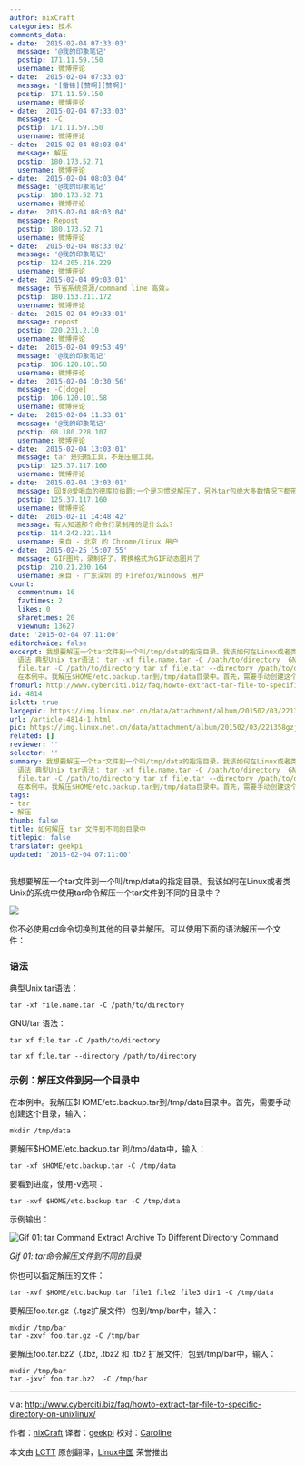 ```yaml
---
author: nixCraft
categories: 技术
comments_data:
- date: '2015-02-04 07:33:03'
  message: '@我的印象笔记'
  postip: 171.11.59.150
  username: 微博评论
- date: '2015-02-04 07:33:03'
  message: '[雷锋][赞啊][赞啊]'
  postip: 171.11.59.150
  username: 微博评论
- date: '2015-02-04 07:33:03'
  message: -C
  postip: 171.11.59.150
  username: 微博评论
- date: '2015-02-04 08:03:04'
  message: 解压
  postip: 180.173.52.71
  username: 微博评论
- date: '2015-02-04 08:03:04'
  message: '@我的印象笔记'
  postip: 180.173.52.71
  username: 微博评论
- date: '2015-02-04 08:03:04'
  message: Repost
  postip: 180.173.52.71
  username: 微博评论
- date: '2015-02-04 08:33:02'
  message: '@我的印象笔记'
  postip: 124.205.216.229
  username: 微博评论
- date: '2015-02-04 09:03:01'
  message: 节省系统资源/command line 高效☕
  postip: 180.153.211.172
  username: 微博评论
- date: '2015-02-04 09:33:01'
  message: repost
  postip: 220.231.2.10
  username: 微博评论
- date: '2015-02-04 09:53:49'
  message: '@我的印象笔记'
  postip: 106.120.101.58
  username: 微博评论
- date: '2015-02-04 10:30:56'
  message: -C[doge]
  postip: 106.120.101.58
  username: 微博评论
- date: '2015-02-04 11:33:01'
  message: '@我的印象笔记'
  postip: 68.180.228.107
  username: 微博评论
- date: '2015-02-04 13:03:01'
  message: tar 是归档工具，不是压缩工具。
  postip: 125.37.117.160
  username: 微博评论
- date: '2015-02-04 13:03:01'
  message: 回复@爱喝血的德库拉伯爵:一个是习惯说解压了，另外tar包绝大多数情况下都带压缩了。无论如何，谢谢您的指正。[呵呵]
  postip: 125.37.117.160
  username: 微博评论
- date: '2015-02-11 14:48:42'
  message: 有人知道那个命令行录制用的是什么么?
  postip: 114.242.221.114
  username: 来自 - 北京 的 Chrome/Linux 用户
- date: '2015-02-25 15:07:55'
  message: GIF图片，录制好了，转换格式为GIF动态图片了
  postip: 210.21.230.164
  username: 来自 - 广东深圳 的 Firefox/Windows 用户
count:
  commentnum: 16
  favtimes: 2
  likes: 0
  sharetimes: 20
  viewnum: 13627
date: '2015-02-04 07:11:00'
editorchoice: false
excerpt: 我想要解压一个tar文件到一个叫/tmp/data的指定目录。我该如何在Linux或者类Unix的系统中使用tar命令解压一个tar文件到不同的目录中？  你不必使用cd命令切换到其他的目录并解压。可以使用下面的语法解压一个文件：
  语法 典型Unix tar语法： tar -xf file.name.tar -C /path/to/directory  GNU/tar 语法： tar xf
  file.tar -C /path/to/directory tar xf file.tar --directory /path/to/directory  示例：解压文件到另一个目录中
  在本例中。我解压$HOME/etc.backup.tar到/tmp/data目录中。首先，需要手动创建这个目录，输入： mkdir /tmp/
fromurl: http://www.cyberciti.biz/faq/howto-extract-tar-file-to-specific-directory-on-unixlinux/
id: 4814
islctt: true
largepic: https://img.linux.net.cn/data/attachment/album/201502/03/221358gzjbez0riq87ptpq.png
url: /article-4814-1.html
pic: https://img.linux.net.cn/data/attachment/album/201502/03/221358gzjbez0riq87ptpq.png.thumb.jpg
related: []
reviewer: ''
selector: ''
summary: 我想要解压一个tar文件到一个叫/tmp/data的指定目录。我该如何在Linux或者类Unix的系统中使用tar命令解压一个tar文件到不同的目录中？  你不必使用cd命令切换到其他的目录并解压。可以使用下面的语法解压一个文件：
  语法 典型Unix tar语法： tar -xf file.name.tar -C /path/to/directory  GNU/tar 语法： tar xf
  file.tar -C /path/to/directory tar xf file.tar --directory /path/to/directory  示例：解压文件到另一个目录中
  在本例中。我解压$HOME/etc.backup.tar到/tmp/data目录中。首先，需要手动创建这个目录，输入： mkdir /tmp/
tags:
- tar
- 解压
thumb: false
title: 如何解压 tar 文件到不同的目录中
titlepic: false
translator: geekpi
updated: '2015-02-04 07:11:00'
---
```


我想要解压一个tar文件到一个叫/tmp/data的指定目录。我该如何在Linux或者类Unix的系统中使用tar命令解压一个tar文件到不同的目录中？


![](/data/attachment/album/201502/03/221358gzjbez0riq87ptpq.png)


你不必使用cd命令切换到其他的目录并解压。可以使用下面的语法解压一个文件：


### 语法


典型Unix tar语法：



```
tar -xf file.name.tar -C /path/to/directory

```

GNU/tar 语法：



```
tar xf file.tar -C /path/to/directory

tar xf file.tar --directory /path/to/directory

```

### 示例：解压文件到另一个目录中


在本例中。我解压$HOME/etc.backup.tar到/tmp/data目录中。首先，需要手动创建这个目录，输入：



```
mkdir /tmp/data

```

要解压$HOME/etc.backup.tar 到/tmp/data中，输入：



```
tar -xf $HOME/etc.backup.tar -C /tmp/data

```

要看到进度，使用-v选项：



```
tar -xvf $HOME/etc.backup.tar -C /tmp/data

```

示例输出：


![Gif 01: tar Command Extract Archive To Different Directory Command](/data/attachment/album/201502/03/221419v9v9dus0s955ucu0.gif)


*Gif 01: tar命令解压文件到不同的目录*


你也可以指定解压的文件：



```
tar -xvf $HOME/etc.backup.tar file1 file2 file3 dir1 -C /tmp/data

```

要解压foo.tar.gz（.tgz扩展文件）包到/tmp/bar中，输入：



```
mkdir /tmp/bar
tar -zxvf foo.tar.gz -C /tmp/bar

```

要解压foo.tar.bz2（.tbz, .tbz2 和 .tb2 扩展文件）包到/tmp/bar中，输入：



```
mkdir /tmp/bar
tar -jxvf foo.tar.bz2  -C /tmp/bar

```



---


via: <http://www.cyberciti.biz/faq/howto-extract-tar-file-to-specific-directory-on-unixlinux/>


作者：[nixCraft](http://www.cyberciti.biz/tips/about-us) 译者：[geekpi](https://github.com/geekpi) 校对：[Caroline](https://github.com/carolinewuyan)


本文由 [LCTT](https://github.com/LCTT/TranslateProject) 原创翻译，[Linux中国](http://linux.cn/) 荣誉推出